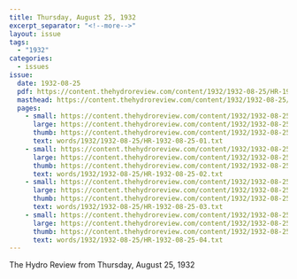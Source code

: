 ```yaml
---
title: Thursday, August 25, 1932
excerpt_separator: "<!--more-->"
layout: issue
tags:
  - "1932"
categories:
  - issues
issue:
  date: 1932-08-25
  pdf: https://content.thehydroreview.com/content/1932/1932-08-25/HR-1932-08-25.pdf
  masthead: https://content.thehydroreview.com/content/1932/1932-08-25/masthead/HR-1932-08-25.jpg
  pages:
    - small: https://content.thehydroreview.com/content/1932/1932-08-25/small/HR-1932-08-25-01.jpg
      large: https://content.thehydroreview.com/content/1932/1932-08-25/large/HR-1932-08-25-01.jpg
      thumb: https://content.thehydroreview.com/content/1932/1932-08-25/thumbnails/HR-1932-08-25-01.jpg
      text: words/1932/1932-08-25/HR-1932-08-25-01.txt
    - small: https://content.thehydroreview.com/content/1932/1932-08-25/small/HR-1932-08-25-02.jpg
      large: https://content.thehydroreview.com/content/1932/1932-08-25/large/HR-1932-08-25-02.jpg
      thumb: https://content.thehydroreview.com/content/1932/1932-08-25/thumbnails/HR-1932-08-25-02.jpg
      text: words/1932/1932-08-25/HR-1932-08-25-02.txt
    - small: https://content.thehydroreview.com/content/1932/1932-08-25/small/HR-1932-08-25-03.jpg
      large: https://content.thehydroreview.com/content/1932/1932-08-25/large/HR-1932-08-25-03.jpg
      thumb: https://content.thehydroreview.com/content/1932/1932-08-25/thumbnails/HR-1932-08-25-03.jpg
      text: words/1932/1932-08-25/HR-1932-08-25-03.txt
    - small: https://content.thehydroreview.com/content/1932/1932-08-25/small/HR-1932-08-25-04.jpg
      large: https://content.thehydroreview.com/content/1932/1932-08-25/large/HR-1932-08-25-04.jpg
      thumb: https://content.thehydroreview.com/content/1932/1932-08-25/thumbnails/HR-1932-08-25-04.jpg
      text: words/1932/1932-08-25/HR-1932-08-25-04.txt
---
```


The Hydro Review from Thursday, August 25, 1932

<!--more-->

